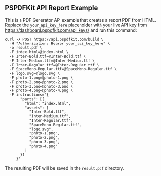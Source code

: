 ## PSPDFKit API Report Example

This is a PDF Generator API example that creates a report PDF from HTML. Replace the `your_api_key_here` placeholder with your live API key from https://dashboard.pspdfkit.com/api_keys/ and run this command:

```
curl -X POST https://api.pspdfkit.com/build \
  -H "Authorization: Bearer your_api_key_here" \
  -o result.pdf \
  -F index.html=@index.html \
  -F Inter-Bold.ttf=@Inter-Bold.ttf \
  -F Inter-Medium.ttf=@Inter-Medium.ttf \
  -F Inter-Regular.ttf=@Inter-Regular.ttf \
  -F SpaceMono-Regular.ttf=@SpaceMono-Regular.ttf \
  -F logo.svg=@logo.svg \
  -F photo-1.png=@photo-1.png \
  -F photo-2.png=@photo-2.png \
  -F photo-3.png=@photo-3.png \
  -F photo-4.png=@photo-4.png \
  -F instructions='{
       "parts": [{
         "html": "index.html",
         "assets": [
           "Inter-Bold.ttf",
           "Inter-Medium.ttf",
           "Inter-Regular.ttf",
           "SpaceMono-Regular.ttf",
           "logo.svg",
           "photo-1.png",
           "photo-2.png",
           "photo-3.png",
           "photo-4.png"
         ]
       }]
     }'
```

The resulting PDF will be saved in the `result.pdf` directory.
